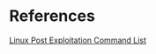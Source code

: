 # References
[Linux Post Exploitation Command List](https://github.com/mubix/post-exploitation/wiki/Linux-Post-Exploitation-Command-List)